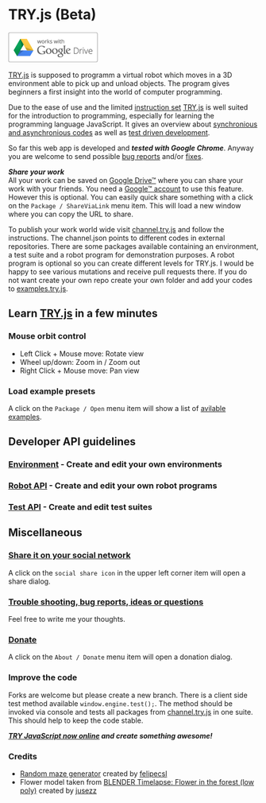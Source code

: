 # TRY.js (Beta)

![Google Drive™](/drive_outline-small.png?raw=true "Google Drive™")


[TRY.js](http://s-a.github.io/TRY.js/) is supposed to programm a virtual robot which moves in a 3D environment able to pick up and unload objects. The program gives beginners a first insight into the world of computer programming.

Due to the ease of use and the limited [instruction set](https://github.com/s-a/TRY.js/blob/development/docs/robot.MD) [TRY.js](http://s-a.github.io/TRY.js/) is well suited for the introduction to programming, especially for learning the programming language JavaScript. It gives an overview about [synchronious and asynchronious codes](https://github.com/s-a/TRY.js/blob/development/docs/robot.MD) as well as [test driven development](/docs/tests.MD).  

So far this web app is developed and ***tested with Google Chrome***. Anyway you are welcome to send possible [bug reports](https://github.com/s-a/try.js/issues) and/or [fixes](https://github.com/s-a/try.js).  

***Share your work***  
All your work can be saved on [Google Drive™](https://drive.google.com) where you can share your work with your friends. You need a [Google™ account](https://accounts.google.com/SignUp "Create your Google Account") to use this feature. However this is optional. You can easily quick share something with a click on the ```Package / ShareViaLink``` menu item. This will load a new window where you can copy the URL to share.  

To publish your work world wide visit [channel.try.js](https://github.com/s-a/channel.try.js) and follow the instructions. The channel.json points to different codes in external repositories. There are some packages available containing an environment, a test suite and a robot program for demonstration purposes. A robot program is optional so you can create different levels for TRY.js. I would be happy to see various mutations and receive pull requests there. If you do not want create your own repo create your own folder and add your codes to [examples.try.js](https://github.com/s-a/examples.try.js).

## Learn [TRY.js](http://s-a.github.io/TRY.js/) in a few minutes

### Mouse orbit control
 - Left Click + Mouse move: Rotate view
 - Wheel up/down: Zoom in / Zoom out
 - Right Click + Mouse move: Pan view


### Load example presets
A click on the ```Package / Open``` menu item will show a list of [avilable](https://github.com/s-a/channel.try.js) [examples](https://github.com/s-a/examples.try.js).


## Developer API guidelines

### [Environment](/docs/environment.MD) - Create and edit your own environments

### [Robot API](/docs/robot.MD) - Create and edit your own robot programs

### [Test API](/docs/tests.MD) - Create and edit test suites

## Miscellaneous

### [Share it on your social network](http://s-a.github.io/TRY.js/)
A click on the ```social share icon``` in the upper left corner item will open a share dialog.

### [Trouble shooting, bug reports, ideas or questions](https://github.com/s-a/TRY.js/issues)
Feel free to write me your thoughts.

### [Donate](http://s-a.github.io/TRY.js/)
A click on the ```About / Donate``` menu item will open a donation dialog.

### Improve the code
Forks are welcome but please create a new branch. There is a client side test method available ```window.engine.test();```. The method should be invoked via console and tests all packages from [channel.try.js](https://github.com/s-a/channel.try.js) in one suite. This should help to keep the code stable.

***[TRY JavaScript now online](http://s-a.github.io/TRY.js/ "") and create something awesome!***


### Credits
 - [Random maze generator](https://github.com/felipecsl/random-maze-generator) created by [felipecsl](https://github.com/felipecsl) 
 - Flower model taken from [BLENDER Timelapse: Flower in the forest (low poly)](http://www.blendswap.com/blends/view/71968) created by [jusezz](http://www.blendswap.com/blends/view/71968)